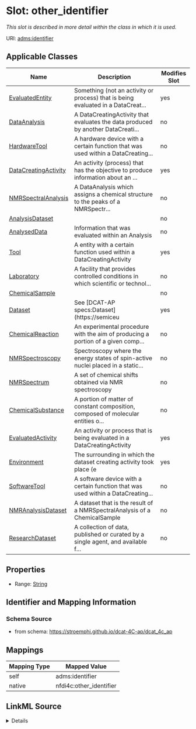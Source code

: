 

# Slot: other_identifier


_This slot is described in more detail within the class in which it is used._





URI: [adms:identifier](http://www.w3.org/ns/adms#identifier)



<!-- no inheritance hierarchy -->





## Applicable Classes

| Name | Description | Modifies Slot |
| --- | --- | --- |
| [EvaluatedEntity](EvaluatedEntity.md) | Something (not an activity or process) that is being evaluated in a DataCreat... |  yes  |
| [DataAnalysis](DataAnalysis.md) | A DataCreatingActivity that evaluates the data produced by another DataCreati... |  no  |
| [HardwareTool](HardwareTool.md) | A hardware device with a certain function that was used within a DataCreating... |  no  |
| [DataCreatingActivity](DataCreatingActivity.md) | An activity (process) that has the objective to produce information about an ... |  yes  |
| [NMRSpectralAnalysis](NMRSpectralAnalysis.md) | A DataAnalysis which assigns a chemical structure to the peaks of a NMRSpectr... |  no  |
| [AnalysisDataset](AnalysisDataset.md) |  |  no  |
| [AnalysedData](AnalysedData.md) | Information that was evaluated within an Analysis |  no  |
| [Tool](Tool.md) | A entity with a certain function used within a DataCreatingActivity |  yes  |
| [Laboratory](Laboratory.md) | A facility that provides controlled conditions in which scientific or technol... |  no  |
| [ChemicalSample](ChemicalSample.md) |  |  no  |
| [Dataset](Dataset.md) | See [DCAT-AP specs:Dataset](https://semiceu |  yes  |
| [ChemicalReaction](ChemicalReaction.md) | An experimental procedure with the aim of producing a portion of a given comp... |  no  |
| [NMRSpectroscopy](NMRSpectroscopy.md) | Spectroscopy where the energy states of spin-active nuclei placed in a static... |  no  |
| [NMRSpectrum](NMRSpectrum.md) | A set of chemical shifts obtained via NMR spectroscopy |  no  |
| [ChemicalSubstance](ChemicalSubstance.md) | A portion of matter of constant composition, composed of molecular entities o... |  no  |
| [EvaluatedActivity](EvaluatedActivity.md) | An activity or process that is being evaluated in a DataCreatingActivity |  yes  |
| [Environment](Environment.md) | The surrounding in which the dataset creating activity took place (e |  yes  |
| [SoftwareTool](SoftwareTool.md) | A software device with a certain function that was used within a DataCreating... |  no  |
| [NMRAnalysisDataset](NMRAnalysisDataset.md) | A dataset that is the result of a NMRSpectralAnalysis of a ChemicalSample |  no  |
| [ResearchDataset](ResearchDataset.md) | A collection of data, published or curated by a single agent, and available f... |  no  |







## Properties

* Range: [String](String.md)





## Identifier and Mapping Information







### Schema Source


* from schema: https://stroemphi.github.io/dcat-4C-ap/dcat_4c_ap




## Mappings

| Mapping Type | Mapped Value |
| ---  | ---  |
| self | adms:identifier |
| native | nfdi4c:other_identifier |




## LinkML Source

<details>
```yaml
name: other_identifier
description: This slot is described in more detail within the class in which it is
  used.
from_schema: https://stroemphi.github.io/dcat-4C-ap/dcat_4c_ap
rank: 1000
slot_uri: adms:identifier
alias: other_identifier
domain_of:
- Dataset
- DataCreatingActivity
- EvaluatedEntity
- EvaluatedActivity
- Tool
- Environment
range: string

```
</details>